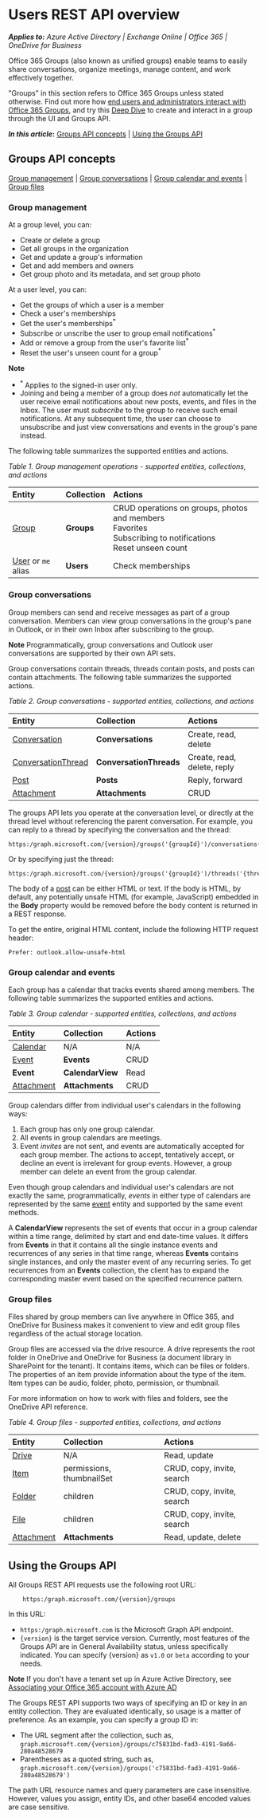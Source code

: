 # Users REST API overview

 _**Applies to:**  Azure Active Directory | Exchange Online | Office 365 | OneDrive for Business_ 


<a name="Overview"> </a>

Office 365 Groups (also known as unified groups) enable teams to easily share conversations, organize 
meetings, manage content, and work effectively together. 

"Groups" in this section refers to Office 365 Groups unless stated otherwise. Find out more how 
[end users and administrators interact with Office 365 Groups](https:/support.office.com/en-us/article/Find-help-about-Groups-in-Office-365-7a9b321f-b76a-4d53-b98b-a2b0b7946de1), 
and try this [Deep Dive](http:/dev.office.com/hands-on-labs/4586) to create and interact in a group through the UI and Groups API.

**_In this article_:**
[Groups API concepts](#GroupsAPIConcepts) | [Using the Groups API](#UsingGroupsAPI)

<!-- ===================================================================== -->
<!-- List the main concepts and use cases that this API supports.          -->
<!-- Describe functionality in English. Do not list the method names here. --> 
<!-- Name and link to the main entities that reveal the methods.           --> 
<!-- Include general and non-critical info that applies to more than one   -->
<!-- entity or method, to save repeating in multiple topics.               -->
<!-- ===================================================================== -->

<a name="GroupsAPIConcepts"></a>

## Groups API concepts

[Group management](#GroupManagement) | [Group conversations](#GroupConversations) | [Group calendar and events](#GroupCalendarAndEvents) | [Group files](#GroupFiles)

<a name="GroupManagement"></a>

### Group management

At a group level, you can:
- Create or delete a group
- Get all groups in the organization
- Get and update a group's information
- Get and add members and owners
- Get group photo and its metadata, and set group photo

At a user level, you can:
<!-- NOTE: MAY NEED TO MOVE Get user's Office 365 Groups (joinedgroups) to ONLY BETA -->
- Get the groups of which a user is a member
- Check a user's memberships
- Get the user's memberships<sup>*</sup>
- Subscribe or unscribe the user to group email notifications<sup>*</sup>
- Add or remove a group from the user's favorite list<sup>*</sup>
- Reset the user's unseen count for a group<sup>*</sup>

**Note**
- <sup>*</sup> Applies to the signed-in user only.
- Joining and being a member of a group does _not_ automatically let the user receive email notifications 
about new posts, events, and files in the Inbox. The user must _subscribe_ to the group
to receive such email notifications. At any subsequent time, the user can choose to unsubscribe and 
just view conversations and events in the group's pane instead.

The following table summarizes the supported entities and actions. 

_Table 1. Group management operations - supported entities, collections, and actions_

|**Entity**|**Collection**|**Actions**|
|:-----|:-----|:-----|
|[Group](../resources/group.md)|**Groups**|CRUD operations on groups, photos and members <br />Favorites<br />Subscribing to notifications<br />Reset unseen count|
|[User](../resources/user.md) or `me` alias|**Users**|Check memberships|


<a name="GroupConversations"></a>

### Group conversations

Group members can send and receive messages as part of a group conversation. Members can view group conversations
in the group's pane in Outlook, or in their own Inbox after subscribing to the group.

**Note** Programmatically, group conversations and Outlook user conversations are supported by their own API sets.

Group conversations contain threads, threads contain posts, and posts can contain attachments. The following table 
summarizes the supported actions.

_Table 2. Group conversations - supported entities, collections, and actions_

|**Entity**|**Collection**|**Actions**|
|:-----|:-----|:-----|
|[Conversation](../resources/conversation.md)|**Conversations**|Create, read, delete |
|[ConversationThread](../resources/conversationthread.md)|**ConversationThreads**|Create, read, delete, reply|
|[Post](../resources/post.md)|**Posts**|Reply, forward|
|[Attachment](../resources/attachment.md)|**Attachments**|CRUD|

The groups API lets you operate at the conversation level, or directly at the thread level without referencing the 
parent conversation. For example, you can reply to a thread by specifying the conversation and the thread:

```no-highlight
https:/graph.microsoft.com/{version}/groups('{groupId}')/conversations('{convId}')/threads('{threadId}')/reply
```

Or by specifying just the thread:

```no-highlight
https:/graph.microsoft.com/{version}/groups('{groupId}')/threads('{threadId}')/reply
```

The body of a [post](../resources/post.md) can be either HTML or text. If the body is HTML, by default, any potentially unsafe HTML 
(for example, JavaScript) embedded in the **Body** property would be removed before the body content is returned in a REST response. 

To get the entire, original HTML content, include the following HTTP request header:
```
Prefer: outlook.allow-unsafe-html
```


<a name="GroupCalendarAndEvents"></a>

### Group calendar and events

Each group has a calendar that tracks events shared among members. The following table summarizes the supported entities and actions.

_Table 3. Group calendar - supported entities, collections, and actions_

|**Entity**|**Collection**|**Actions**|
|:-----|:-----|:-----|
|[Calendar](../resources/calendar.md)|N/A|N/A |
|[Event](../resources/event.md)|**Events**|CRUD|
|**Event**|**CalendarView**|Read|
|[Attachment](../resources/attachment.md)|**Attachments**|CRUD|

Group calendars differ from individual user's calendars in the following ways:

1. Each group has only one group calendar.
2. All events in group calendars are meetings.
3. Event _invites_ are not sent, and events are automatically accepted for each group member. The actions to
accept, tentatively accept, or decline an event is irrelevant for group events. However, a group member can delete an event
from the group calendar.

Even though group calendars and individual user's calendars are not exactly the same, programmatically, _events_ in either type
of calendars are represented by the same [event](../resources/event.md) entity and supported by the same event methods.  

A **CalendarView** represents the set of events that occur in a group calendar within a time range, 
delimited by start and end date-time values. It differs from **Events** in that it contains all the single instance events 
and recurrences of any series in that time range, whereas **Events** contains single instances, and only the master event 
of any recurring series. To get recurrences from an **Events** collection, the client has to expand the corresponding master 
event based on the specified recurrence pattern.


<a name="GroupFiles"></a>

### Group files

Files shared by group members can live anywhere in Office 365, and OneDrive for Business makes it convenient
to view and edit group files regardless of the actual storage location. 

Group files are accessed via the drive resource. A drive represents the root folder in OneDrive and OneDrive for Business (a document library in SharePoint for the tenant). It contains items, which can be files or folders.
The properties of an item provide information about the type of the item. Item types can be audio, folder, photo, permission, or thumbnail.  
 
For more information on how to work with files and folders, see the OneDrive API reference. 


_Table 4. Group files - supported entities, collections, and actions_

|**Entity**|**Collection**|**Actions**|
|:-----|:-----|:-----|
|[Drive](../resources/drive.md)|N/A |Read, update|
|[Item](../resources/item.md)|permissions, thumbnailSet |CRUD, copy, invite, search|
|[Folder](../resources/folder.md)|children |CRUD, copy, invite, search|
|[File](../resources/file.md)|children |CRUD, copy, invite, search|
|[Attachment](../resources/attachment.md)|**Attachments**|Read, update, delete|

<!-- ============================================================================ -->
<!-- Other notes that developers have to be aware of when using this set of API.  -->
<!-- ============================================================================ -->

<a name="UsingGroupsAPI"></a>

## Using the Groups API

All Groups REST API requests use the following root URL:

```
	https:/graph.microsoft.com/{version}/groups
```

In this URL:
- `https:/graph.microsoft.com` is the Microsoft Graph API endpoint.
- `{version}` is the target service version. Currently, most features of the Groups API are in General Availability status,
unless specifically indicated. You can specify {version} as `v1.0` or `beta` according to your needs.

**Note** If you don't have a tenant set up in Azure Active Directory, see [Associating your Office 365 account with Azure AD](http:/msdn.microsoft.com/en-us/office/office365/howto/setup-development-environment#bk_CreateAzureSubscription)

The Groups REST API supports two ways of specifying an ID or key in an entity collection. They are evaluated identically, 
so usage is a matter of preference. As an example, you can specify a group ID in:

- The URL segment after the collection, such as, `graph.microsoft.com/{version}/groups/c75831bd-fad3-4191-9a66-280a48528679`
- Parentheses as a quoted string, such as, `graph.microsoft.com/{version}/groups('c75831bd-fad3-4191-9a66-280a48528679')`

The path URL resource names and query parameters are case insensitive. However, values you assign, entity IDs, and 
other base64 encoded values are case sensitive. 


